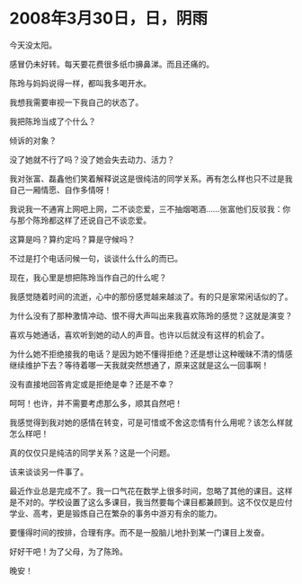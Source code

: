 # 2008年3月30日，日，阴雨

今天没太阳。

感冒仍未好转。每天要花费很多纸巾擤鼻涕。而且还痛的。

陈玲与妈妈说得一样，都叫我多喝开水。

我想我需要审视一下我自己的状态了。

我把陈玲当成了个什么？

倾诉的对象？

没了她就不行了吗？没了她会失去动力、活力？

我对张富、磊鑫他们笑着解释说这是很纯洁的同学关系。再有怎么样也只不过是我自己一厢情愿、自作多情呀！

我说我一不通宵上网吧上网，二不谈恋爱，三不抽烟喝酒……张富他们反驳我：你与那个陈玲都这样了还说自己不谈恋爱。

这算是吗？算约定吗？算是守候吗？

不过是打个电话问候一句，谈谈什么什么的而已。

现在，我心里是想把陈玲当作自己的什么呢？

我感觉随着时间的流逝，心中的那份感觉越来越淡了。有的只是家常闲话似的了。

为什么没有了那种激情冲动、恨不得大声叫出来我喜欢陈玲的感觉？这就是演变？

喜欢与她通话，喜欢听到她的动人的声音。也许以后就没有这样的机会了。

为什么她不拒绝接我的电话？是因为她不懂得拒绝？还是想让这种暧昧不清的情感继续维护下去？等待着哪一天我就突然想通了，原来这就是这么一回事啊！

没有直接地回答肯定或是拒绝是幸？还是不幸？

呵呵！也许，并不需要考虑那么多，顺其自然吧！

我感觉得到我对她的感情在转变，可是可惜或不舍这恋情有什么用呢？该怎么样就怎么样吧！

真的仅仅只是纯洁的同学关系？这是一个问题。

该来谈谈另一件事了。

最近作业总是完成不了。我一口气花在数学上很多时间，忽略了其他的课目。这样是不对的。学校设置了这么多课目，我当然要每个课目都兼顾到。这不仅仅是应付学业、高考，更是锻炼自己在繁杂的事务中游刃有余的能力。

要懂得时间的按排，合理有序。而不是一股脑儿地扑到某一门课目上发奋。

好好干吧！为了父母，为了陈玲。

晚安！
